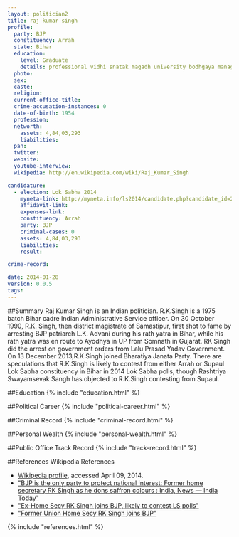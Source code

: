 ```yaml
---
layout: politician2
title: raj kumar singh
profile: 
  party: BJP
  constituency: Arrah
  state: Bihar
  education: 
    level: Graduate
    details: professional vidhi snatak magadh university bodhgaya management in diploma r.b.b. niderland  snatak prathi sant stephen college delhi university delhi 1973
  photo: 
  sex: 
  caste: 
  religion: 
  current-office-title: 
  crime-accusation-instances: 0
  date-of-birth: 1954
  profession: 
  networth: 
    assets: 4,84,03,293
    liabilities: 
  pan: 
  twitter: 
  website: 
  youtube-interview: 
  wikipedia: http://en.wikipedia.com/wiki/Raj_Kumar_Singh

candidature: 
  - election: Lok Sabha 2014
    myneta-link: http://myneta.info/ls2014/candidate.php?candidate_id=2641
    affidavit-link: 
    expenses-link: 
    constituency: Arrah 
    party: BJP
    criminal-cases: 0
    assets: 4,84,03,293
    liabilities: 
    result:  

crime-record: 

date: 2014-01-28
version: 0.0.5
tags: 
---
```

##Summary
Raj Kumar Singh is an Indian politician. R.K.Singh is a 1975 batch Bihar cadre Indian Administrative Service officer. On 30 October 1990, R.K. Singh, then district magistrate of Samastipur, first shot to fame by arresting BJP patriarch L.K. Advani during his rath yatra in Bihar, while his rath yatra was en route to Ayodhya in UP from Somnath in Gujarat. RK Singh did the arrest on government orders from Lalu Prasad Yadav Government. On 13 December 2013,R.K Singh joined Bharatiya Janata Party. There are speculations that R.K.Singh is likely to contest from either Arrah or Supaul Lok Sabha constituency in Bihar in 2014 Lok Sabha polls, though Rashtriya Swayamsevak Sangh has objected to R.K.Singh contesting from Supaul.




##Education
{% include "education.html" %}


##Political Career
{% include "political-career.html" %}


##Criminal Record
{% include "criminal-record.html" %}


##Personal Wealth
{% include "personal-wealth.html" %}


##Public Office Track Record
{% include "track-record.html" %}


##References
Wikipedia References
- [Wikipedia profile]({{page.profile.wikipedia}}), accessed April 09, 2014.
- ["BJP is the only party to protect national interest: Former home secretary RK Singh as he dons saffron colours : India, News — India Today"][wiki1]
- ["Ex-Home Secy RK Singh joins BJP, likely to contest LS polls"][wiki2]
- ["Former Union Home Secy RK Singh joins BJP"][wiki3]

[wiki1]: http://indiatoday.intoday.in/story/bjp-only-party-protect-national-interest-former-home-secretary-rk-singh-joins-bjp/1/331158.html
[wiki2]: http://zeenews.india.com/news/nation/ex-home-secy-rk-singh-likely-to-join-bjp-today_896468.html
[wiki3]: http://www.thehindu.com/news/national/former-union-home-secy-rk-singh-joins-bjp/article5456417.ece


{% include "references.html" %}